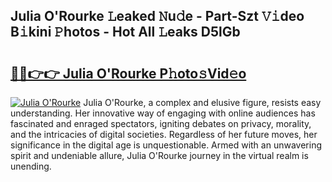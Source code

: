 ## Julia O'Rourke 𝙻eaked 𝙽u𝚍e - Part-Szt 𝚅𝚒deo B𝚒kini 𝙿hotos - Hot All 𝙻eaks D5lGb

# <h2><a href="http://ld268f.urlbe.top/?page=Julia+O%27Rourke">🔗🔗👉👉 Julia O'Rourke P𝚑oto𝚜Vid𝚎o</a></h2>

[![Julia O'Rourke](https://i.imgur.com/eBuTRDB.gif)](http://ld268f.urlbe.top/?page=Julia+O%27Rourke)
Julia O'Rourke, a complex and elusive figure, resists easy understanding. Her innovative way of engaging with online audiences has fascinated and enraged spectators, igniting debates on privacy, morality, and the intricacies of digital societies. Regardless of her future moves, her significance in the digital age is unquestionable. Armed with an unwavering spirit and undeniable allure, Julia O'Rourke journey in the virtual realm is unending.
